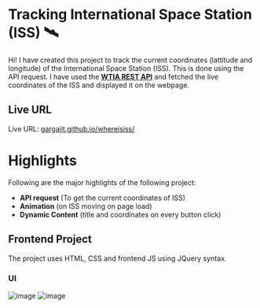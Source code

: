 # Tracking International Space Station (ISS) 🛰️

Hi! I have created this project to track the current coordinates (lattitude and longitude) of the International Space Station (ISS). This is done using the API request. 
I have used the **[WTIA REST API](https://wheretheiss.at/w/developer)** and fetched the live coordinates of the ISS and displayed it on the webpage.

## Live URL

Live URL: [gargajit.github.io/whereisiss/](https://gargajit.github.io/whereisiss/ "https://gargajit.github.io/whereisiss/")

# Highlights

Following are the major highlights of the following project:

- **API request** (To get the current coordinates of ISS)
- **Animation** (on ISS moving on page load)
- **Dynamic Content** (title and coordinates on every button click)

## Frontend Project

The project uses HTML, CSS and frontend JS using JQuery syntax.

### UI
![image](https://github.com/user-attachments/assets/61a703f9-7ed8-4142-9d5e-df9b7ad7c60f)
![image](https://github.com/user-attachments/assets/33b1ddc1-db73-4e4d-a2e9-278fae1075e9)


